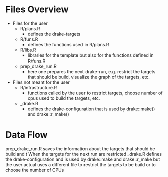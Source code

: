 # Files Overview

* Files for the user
  - R/plans.R
    - defines the drake-targets
  - R/funs.R
    - defines the functions used in R/plans.R 
  - R/libs.R
    - libraries for the template but also for the
      functions defined in R/funs.R
  - prep_drake_run.R
    - here one prepares the next drake-run, e.g. restrict
      the targets that should be build, visualize the graph
      of the targets, etc.
* Files not meant for the user
  - R/infrastructure.R
    - functions called by the user to restrict targets,
      choose number of cpus used to build the targets, etc.
  - _drake.R
    - defines the drake-configuration that is used by
      drake::make() and drake::r_make()
      
# Data Flow

prep_drake_run.R saves the information about the targets
that should be build and t
When the targets for the next run are restricted 
_drake.R defines the drake-configuration and is used by
drake::make and drake::r_make but the user actual uses a different
file to restrict the targets to be build or to choose the number of 
CPUs 
